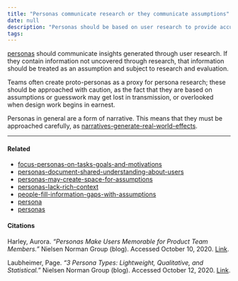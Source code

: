 ```yaml
---
title: "Personas communicate research or they communicate assumptions"
date: null
description: "Personas should be based on user research to provide accurate insights, while proto-personas rely on assumptions that require careful validation to avoid misleading design decisions."
tags:
---
```


[personas]() should communicate insights generated through user research. If they contain information not uncovered through research, that information should be treated as an assumption and subject to research and evaluation.

Teams often create proto-personas as a proxy for persona research; these should be approached with caution, as the fact that they are based on assumptions or guesswork may get lost in transmission, or overlooked when design work begins in earnest.

Personas in general are a form of narrative. This means that they must be approached carefully, as [narratives-generate-real-world-effects]().

---

#### Related

- [focus-personas-on-tasks-goals-and-motivations]()
- [personas-document-shared-understanding-about-users]()
- [personas-may-create-space-for-assumptions]()
- [personas-lack-rich-context]()
- [people-fill-information-gaps-with-assumptions]()
- [persona]()
- [personas]()

#### Citations

Harley, Aurora. _“Personas Make Users Memorable for Product Team Members.”_ Nielsen Norman Group (blog). Accessed October 10, 2020. [Link](https://www.nngroup.com/articles/persona/).

Laubheimer, Page. _“3 Persona Types: Lightweight, Qualitative, and Statistical.”_ Nielsen Norman Group (blog). Accessed October 12, 2020. [Link](https://www.nngroup.com/articles/persona-types/).
